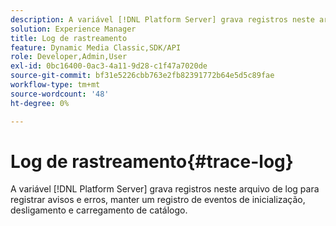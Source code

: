 ```yaml
---
description: A variável [!DNL Platform Server] grava registros neste arquivo de log para registrar avisos e erros, manter um registro de eventos de inicialização, desligamento e carregamento de catálogo.
solution: Experience Manager
title: Log de rastreamento
feature: Dynamic Media Classic,SDK/API
role: Developer,Admin,User
exl-id: 0bc16400-0ac3-4a11-9d28-c1f47a7020de
source-git-commit: bf31e5226cbb763e2fb82391772b64e5d5c89fae
workflow-type: tm+mt
source-wordcount: '48'
ht-degree: 0%

---
```


# Log de rastreamento{#trace-log}

A variável [!DNL Platform Server] grava registros neste arquivo de log para registrar avisos e erros, manter um registro de eventos de inicialização, desligamento e carregamento de catálogo.
